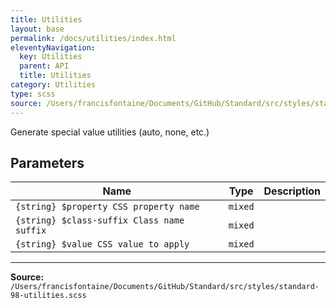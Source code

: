 ```yaml
---
title: Utilities
layout: base
permalink: /docs/utilities/index.html
eleventyNavigation:
  key: Utilities
  parent: API
  title: Utilities
category: Utilities
type: scss
source: /Users/francisfontaine/Documents/GitHub/Standard/src/styles/standard-98-utilities.scss
---
```


Generate special value utilities (auto, none, etc.)

## Parameters

| Name | Type | Description |
|------|------|-------------|
| `{string} $property CSS property name` | `mixed` |  |
| `{string} $class-suffix Class name suffix` | `mixed` |  |
| `{string} $value CSS value to apply` | `mixed` |  |


---

**Source:** `/Users/francisfontaine/Documents/GitHub/Standard/src/styles/standard-98-utilities.scss`
